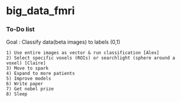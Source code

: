 # big_data_fmri



### To-Do list

Goal : Classify data(beta images) to labels (0,1)

    1) Use entire images as vector & run classification [Alex]
    2) Select specific voxels (ROIs) or searchlight (sphere around a voxel) [Claire]
    3) Move to spark
    4) Expand to more patients
    5) Improve models
    6) Write paper
    7) Get nobel prize
    8) Sleep
    

